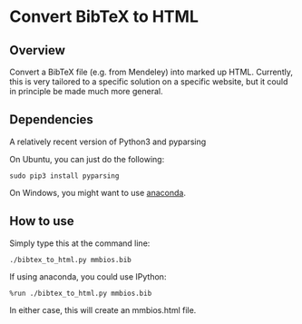 # Convert BibTeX to HTML

## Overview

Convert a BibTeX file (e.g. from Mendeley) into marked up HTML. Currently, this
is very tailored to a specific solution on a specific website, but it could in
principle be made much more general.

## Dependencies

A relatively recent version of Python3 and pyparsing

On Ubuntu, you can just do the following:

    sudo pip3 install pyparsing  

On Windows, you might want to use
[anaconda](https://www.continuum.io/downloads).

## How to use

Simply type this at the command line: 

    ./bibtex_to_html.py mmbios.bib

If using anaconda, you could use IPython:

    %run ./bibtex_to_html.py mmbios.bib

In either case, this will create an mmbios.html file.
